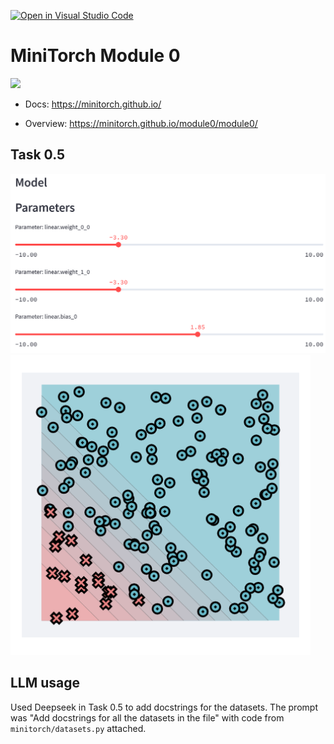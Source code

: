 [![Open in Visual Studio Code](https://classroom.github.com/assets/open-in-vscode-2e0aaae1b6195c2367325f4f02e2d04e9abb55f0b24a779b69b11b9e10269abc.svg)](https://classroom.github.com/online_ide?assignment_repo_id=20384576&assignment_repo_type=AssignmentRepo)
# MiniTorch Module 0

<img src="https://minitorch.github.io/minitorch.svg" width="50%">

* Docs: https://minitorch.github.io/

* Overview: https://minitorch.github.io/module0/module0/

## Task 0.5

<img src="https://github.com/minitorch/minitorch-module-0-GrishHelen/blob/master/img/Task0.5.%20Params.png" width="600">

<img src="https://github.com/minitorch/minitorch-module-0-GrishHelen/blob/master/img/Task0.5.%20Classification.png" width="480">

## LLM usage

Used Deepseek in Task 0.5 to add docstrings for the datasets.
The prompt was "Add docstrings for all the datasets in the file"
with code from `minitorch/datasets.py` attached.
